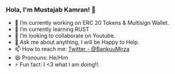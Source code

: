 ### Hola, I'm Mustajab Kamran! 👋

- 🔭 I’m currently working on ERC 20 Tokens & Multisign Wallet.
- 🌱 I’m currently learning RUST
- 👯 I’m looking to collaborate on Youtube. 
- 💬 Ask me about anything, I will be Happy to Help.
- 📫 How to reach me: [Twitter  - @BankuuMirza](https://twitter.com/BankuuMirza)
- 😄 Pronouns: He/Him
- ⚡ Fun fact: I <3 what I am doing!!.
